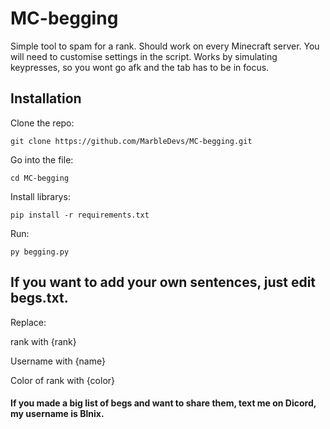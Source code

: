 # MC-begging
Simple tool to spam for a rank. Should work on every Minecraft server. You will need to customise settings in the script. 
Works by simulating keypresses, so you wont go afk and the tab has to be in focus.

## Installation
Clone the repo:

    git clone https://github.com/MarbleDevs/MC-begging.git

Go into the file:

    cd MC-begging

Install librarys:

    pip install -r requirements.txt

Run:

    py begging.py

## If you want to add your own sentences, just edit begs.txt.
Replace:

rank with {rank} 

Username with {name}

Color of rank with {color}

#### If you made a big list of begs and want to share them, text me on Dicord, my username is Blnix.
